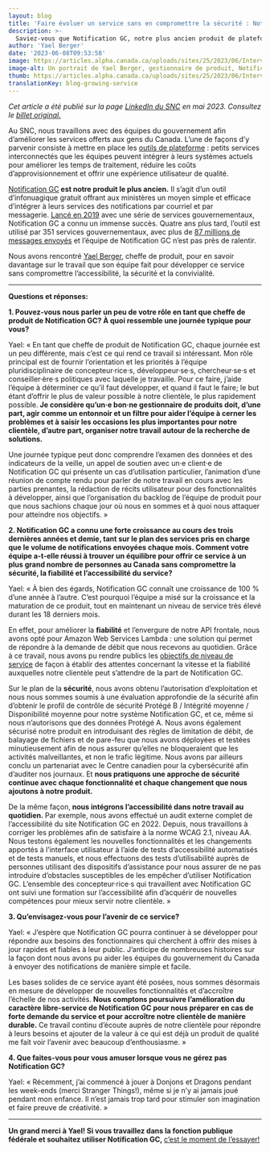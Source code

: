 ```yaml
---
layout: blog
title: 'Faire évoluer un service sans en compromettre la sécurité : Notification GC'
description: >-
  Saviez-vous que Notification GC, notre plus ancien produit de plateforme, est maintenant utilisé par plus de 350 services gouvernementaux?Yael Berger, gestionnaire de produit, nous parle de la croissance et des choses à venir.
author: 'Yael Berger'
date: '2023-06-08T09:53:58'
image: https://articles.alpha.canada.ca/uploads/sites/25/2023/06/InterviewYael_1200X628_FIP_Blog_Post_FR.png
image-alt: Un portrait de Yael Berger, gestionnaire de produit, Notification GC
thumb: https://articles.alpha.canada.ca/uploads/sites/25/2023/06/InterviewYael_1200X628_FIP_Blog_Post_FR.png
translationKey: blog-growing-service
---
```


<p><em>Cet article a été publié sur la page <a href="https://www.linkedin.com/company/cds-snc/">LinkedIn du SNC</a> en mai 2023. Consultez le <a href="https://www.linkedin.com/pulse/faire-%2525C3%2525A9voluer-un-service-sans-en-compromettre-la-s%2525C3%2525A9curit%2525C3%2525A9-notification%3FtrackingId=H%252FlWspI7JZxyPNkSkkD4yQ%253D%253D/?trackingId=H%2FlWspI7JZxyPNkSkkD4yQ%3D%3D">billet original.</a></em></p>



<p>Au SNC, nous travaillons avec des équipes du gouvernement afin d’améliorer les services offerts aux gens du Canada. L’une de façons d’y parvenir consiste à mettre en place les&nbsp;<a href="https://numerique.canada.ca/suite-de-produits/">outils de plateforme</a>&nbsp;: petits services interconnectés que les équipes peuvent intégrer à leurs systèmes actuels pour améliorer les temps de traitement, réduire les coûts d’approvisionnement et offrir une expérience utilisateur de qualité.</p>



<p><a href="https://notification.canada.ca/accueil?utm_source=FR_May2023_NotifyLinkedIn&amp;utm_medium=LinkedIn+&amp;utm_campaign=FR_May2023_NotifyLinkedIn&amp;utm_id=CDS_Interviews">Notification GC</a><strong> est notre produit le plus ancien.</strong> Il s’agit d’un outil d’infonuagique gratuit offrant aux ministères un moyen simple et efficace d’intégrer à leurs services des notifications par courriel et par messagerie. <a href="https://numerique.canada.ca/2019/11/26/on-vous-pr%C3%A9sente-notification/">Lancé en 2019</a> avec une série de services gouvernementaux, Notification GC a connu un immense succès. Quatre ans plus tard, l’outil est utilisé par 351 services gouvernementaux, avec plus de <a href="https://numerique.canada.ca/2023/06/08/faire-%C3%A9voluer-un-service-sans-en-compromettre-la-s%C3%A9curit%C3%A9--notification-gc/?utm_source=FR_Notify_interview-with-product-manager&amp;utm_medium=Blog+post&amp;utm_campaign=CDS_Blogs&amp;utm_id=Notify_activity-metrics" target="_blank" rel="noreferrer noopener">87 millions de messages envoyés</a> et l’équipe de Notification GC n’est pas près de ralentir. </p>



<p>Nous avons rencontré&nbsp;<a href="https://www.linkedin.com/in/yael-berger-5791a455?miniProfileUrn=urn%3Ali%3Afs_miniProfile%3AACoAAAuYpC0B7UuaLNuQ_wDIgFLmzcpvwsJokwk">Yael Berger</a>, cheffe de produit, pour en savoir davantage sur le travail que son équipe fait pour développer ce service sans compromettre l’accessibilité, la sécurité et la convivialité.&nbsp;</p>



<hr class="wp-block-separator has-alpha-channel-opacity" />



<p><strong>Questions et réponses:</strong></p>



<p><strong>1. Pouvez-vous nous parler un peu de votre rôle en tant que cheffe de produit de Notification GC? À quoi ressemble une journée typique pour vous?</strong></p>



<p>Yael: « En tant que cheffe de produit de Notification GC, chaque journée est un peu différente, mais c’est ce qui rend ce travail si intéressant. Mon rôle principal est de fournir l’orientation et les priorités à l’équipe pluridisciplinaire de concepteur·rice·s, développeur·se·s, chercheur·se·s et conseiller·ère·s politiques avec laquelle je travaille. Pour ce faire, j’aide l’équipe à déterminer ce qu’il faut développer, et quand il faut le faire; le but étant d’offrir le plus de valeur possible à notre clientèle, le plus rapidement possible.<strong>&nbsp;Je considère qu’un·e bon·ne gestionnaire de produits doit, d’une part, agir comme un entonnoir et un filtre pour aider l’équipe à cerner les problèmes et à saisir les occasions les plus importantes pour notre clientèle, d’autre part, organiser notre travail autour de la recherche de solutions.</strong>&nbsp;</p>



<p>Une journée typique peut donc comprendre l’examen des données et des indicateurs de la veille, un appel de soutien avec un·e client·e de Notification GC qui présente un cas d’utilisation particulier, l’animation d’une réunion de compte rendu pour parler de notre travail en cours avec les parties prenantes, la rédaction de récits utilisateur pour des fonctionnalités à développer, ainsi que l’organisation du backlog de l’équipe de produit pour que nous sachions chaque jour où nous en sommes et à quoi nous attaquer pour atteindre nos objectifs. »</p>



<p><strong>2. Notification GC a connu une forte croissance au cours des trois dernières années et demie, tant sur le plan des services pris en charge que le volume de notifications envoyées chaque mois. Comment votre équipe a-t-elle réussi à trouver un équilibre pour offrir ce service à un plus grand nombre de personnes au Canada sans compromettre la sécurité, la fiabilité et l’accessibilité du service?</strong></p>



<p>Yael: « À bien des égards, Notification GC connaît une croissance de 100&nbsp;% d’une année à l’autre. C’est pourquoi l’équipe a misé sur la croissance et la maturation de ce produit, tout en maintenant un niveau de service très élevé durant les 18&nbsp;derniers mois.&nbsp;</p>



<p>En effet, pour améliorer la&nbsp;<strong>fiabilité</strong>&nbsp;et l’envergure de notre API frontale, nous avons opté pour Amazon Web Services Lambda&nbsp;: une solution qui permet de répondre à la demande de débit que nous recevons au quotidien. Grâce à ce travail, nous avons pu rendre publics les&nbsp;<a href="https://notification.canada.ca/objectifs-niveau-de-service">objectifs de niveau de service</a>&nbsp;de façon à établir des attentes concernant la vitesse et la fiabilité auxquelles notre clientèle peut s’attendre de la part de Notification GC.&nbsp;</p>



<p>Sur le plan de la&nbsp;<strong>sécurité</strong>, nous avons obtenu l’autorisation d’exploitation et nous nous sommes soumis à une évaluation approfondie de la sécurité afin d’obtenir le profil de contrôle de sécurité Protégé B / Intégrité moyenne / Disponibilité moyenne pour notre système Notification GC, et ce, même si nous n’autorisons que des données Protégé A. Nous avons également sécurisé notre produit en introduisant des règles de limitation de débit, de balayage de fichiers et de pare-feu que nous avons déployées et testées minutieusement afin de nous assurer qu’elles ne bloqueraient que les activités malveillantes, et non le trafic légitime. Nous avons par ailleurs conclu un partenariat avec le Centre canadien pour la cybersécurité afin d’auditer nos journaux. Et&nbsp;<strong>nous pratiquons une approche de sécurité continue avec chaque fonctionnalité et chaque changement que nous ajoutons à notre produit.&nbsp;</strong></p>



<p>De la même façon,<strong>&nbsp;nous intégrons l’accessibilité dans notre travail au quotidien.&nbsp;</strong>Par exemple, nous avons effectué un audit externe complet de l’accessibilité du site Notification GC en 2022. Depuis, nous travaillons à corriger les problèmes afin de satisfaire à la norme WCAG&nbsp;2.1, niveau AA. Nous testons également les nouvelles fonctionnalités et les changements apportés à l’interface utilisateur à l’aide de tests d’accessibilité automatisés et de tests manuels, et nous effectuons des tests d’utilisabilité auprès de personnes utilisant des dispositifs d’assistance pour nous assurer de ne pas introduire d’obstacles susceptibles de les empêcher d’utiliser Notification GC. L’ensemble des concepteur·rice·s qui travaillent avec Notification GC ont suivi une formation sur l’accessibilité afin d’acquérir de nouvelles compétences pour mieux servir notre clientèle. »</p>



<p><strong>3. Qu’envisagez-vous pour l’avenir de ce service?</strong></p>



<p>Yael: « J’espère que Notification GC pourra continuer à se développer pour répondre aux besoins des fonctionnaires qui cherchent à offrir des mises à jour rapides et fiables à leur public. J’anticipe de nombreuses histoires sur la façon dont nous avons pu aider les équipes du gouvernement du Canada à envoyer des notifications de manière simple et facile.</p>



<p>Les bases solides de ce service ayant été posées, nous sommes désormais en mesure de développer de nouvelles fonctionnalités et d’accroître l’échelle de nos activités.<strong>&nbsp;Nous comptons poursuivre l’amélioration du caractère libre-service de Notification GC pour nous préparer en cas de forte demande du service et pour accroître notre clientèle de manière durable.&nbsp;</strong>Ce travail continu d’écoute auprès de notre clientèle pour répondre à leurs besoins et ajouter de la valeur à ce qui est déjà un produit de qualité me fait voir l’avenir avec beaucoup d’enthousiasme. »</p>



<p><strong>4. Que faites-vous pour vous amuser lorsque vous ne gérez pas Notification GC?</strong></p>



<p>Yael: « Récemment, j’ai commencé à jouer à Donjons et Dragons pendant les week-ends (merci Stranger Things!), même si je n’y ai jamais joué pendant mon enfance. Il n’est jamais trop tard pour stimuler son imagination et faire preuve de créativité. »</p>



<hr class="wp-block-separator has-alpha-channel-opacity" />



<p><strong>Un grand merci à Yael! Si vous travaillez dans la fonction publique fédérale et souhaitez utiliser Notification GC,&nbsp;</strong><a href="https://notification.canada.ca/accueil?utm_source=FR_May2023_NotifyLinkedIn&amp;utm_medium=LinkedIn+&amp;utm_campaign=FR_May2023_NotifyLinkedIn&amp;utm_id=CDS_Interviews">c’est le moment de l’essayer!</a></p>


